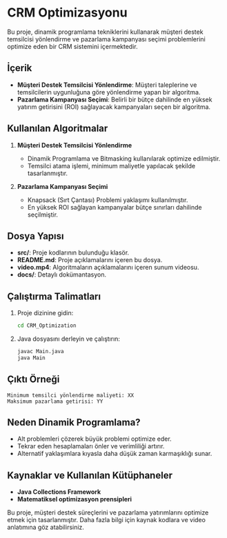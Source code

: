 # CRM Optimizasyonu

Bu proje, dinamik programlama tekniklerini kullanarak müşteri destek temsilcisi yönlendirme ve pazarlama kampanyası seçimi problemlerini optimize eden bir CRM sistemini içermektedir.

## İçerik

- **Müşteri Destek Temsilcisi Yönlendirme**: Müşteri taleplerine ve temsilcilerin uygunluğuna göre yönlendirme yapan bir algoritma.
- **Pazarlama Kampanyası Seçimi**: Belirli bir bütçe dahilinde en yüksek yatırım getirisini (ROI) sağlayacak kampanyaları seçen bir algoritma.

## Kullanılan Algoritmalar

1. **Müşteri Destek Temsilcisi Yönlendirme**
   - Dinamik Programlama ve Bitmasking kullanılarak optimize edilmiştir.
   - Temsilci atama işlemi, minimum maliyetle yapılacak şekilde tasarlanmıştır.
   
2. **Pazarlama Kampanyası Seçimi**
   - Knapsack (Sırt Çantası) Problemi yaklaşımı kullanılmıştır.
   - En yüksek ROI sağlayan kampanyalar bütçe sınırları dahilinde seçilmiştir.

## Dosya Yapısı

- **src/**: Proje kodlarının bulunduğu klasör.
- **README.md**: Proje açıklamalarını içeren bu dosya.
- **video.mp4**: Algoritmaların açıklamalarını içeren sunum videosu.
- **docs/**: Detaylı dokümantasyon.

## Çalıştırma Talimatları

1. Proje dizinine gidin:
   ```bash
   cd CRM_Optimization
   ```
2. Java dosyasını derleyin ve çalıştırın:
   ```bash
   javac Main.java
   java Main
   ```

## Çıktı Örneği

```
Minimum temsilci yönlendirme maliyeti: XX
Maksimum pazarlama getirisi: YY
```

## Neden Dinamik Programlama?

- Alt problemleri çözerek büyük problemi optimize eder.
- Tekrar eden hesaplamaları önler ve verimliliği artırır.
- Alternatif yaklaşımlara kıyasla daha düşük zaman karmaşıklığı sunar.

## Kaynaklar ve Kullanılan Kütüphaneler

- **Java Collections Framework**
- **Matematiksel optimizasyon prensipleri**

Bu proje, müşteri destek süreçlerini ve pazarlama yatırımlarını optimize etmek için tasarlanmıştır. Daha fazla bilgi için kaynak kodlara ve video anlatımına göz atabilirsiniz.

